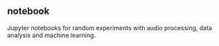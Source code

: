 notebook
---

Jupyter notebooks for random experiments with audio processing, data analysis and machine learning.